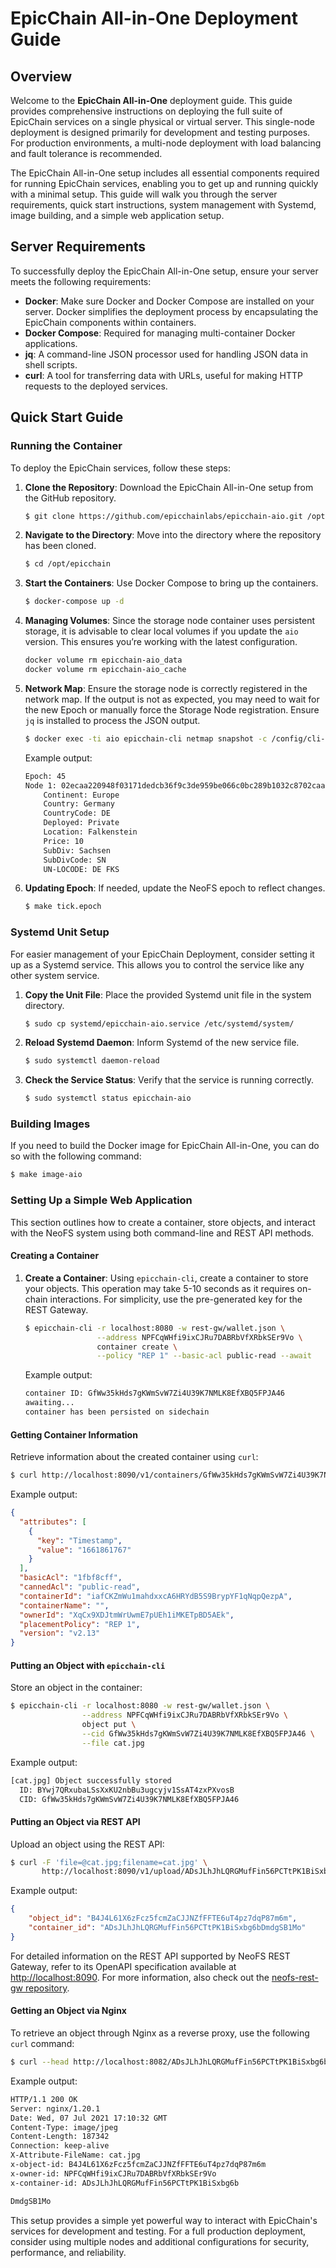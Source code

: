 # EpicChain All-in-One Deployment Guide

## Overview

Welcome to the **EpicChain All-in-One** deployment guide. This guide provides comprehensive instructions on deploying the full suite of EpicChain services on a single physical or virtual server. This single-node deployment is designed primarily for development and testing purposes. For production environments, a multi-node deployment with load balancing and fault tolerance is recommended.

The EpicChain All-in-One setup includes all essential components required for running EpicChain services, enabling you to get up and running quickly with a minimal setup. This guide will walk you through the server requirements, quick start instructions, system management with Systemd, image building, and a simple web application setup.

## Server Requirements

To successfully deploy the EpicChain All-in-One setup, ensure your server meets the following requirements:

- **Docker**: Make sure Docker and Docker Compose are installed on your server. Docker simplifies the deployment process by encapsulating the EpicChain components within containers.
- **Docker Compose**: Required for managing multi-container Docker applications.
- **jq**: A command-line JSON processor used for handling JSON data in shell scripts.
- **curl**: A tool for transferring data with URLs, useful for making HTTP requests to the deployed services.

## Quick Start Guide

### Running the Container

To deploy the EpicChain services, follow these steps:

1. **Clone the Repository**: Download the EpicChain All-in-One setup from the GitHub repository.

   ```sh
   $ git clone https://github.com/epicchainlabs/epicchain-aio.git /opt/epicchain
   ```

2. **Navigate to the Directory**: Move into the directory where the repository has been cloned.

   ```sh
   $ cd /opt/epicchain
   ```

3. **Start the Containers**: Use Docker Compose to bring up the containers.

   ```sh
   $ docker-compose up -d
   ```

4. **Managing Volumes**: Since the storage node container uses persistent storage, it is advisable to clear local volumes if you update the `aio` version. This ensures you’re working with the latest configuration.

   ```sh
   docker volume rm epicchain-aio_data
   docker volume rm epicchain-aio_cache
   ```

5. **Network Map**: Ensure the storage node is correctly registered in the network map. If the output is not as expected, you may need to wait for the new Epoch or manually force the Storage Node registration. Ensure `jq` is installed to process the JSON output.

   ```sh
   $ docker exec -ti aio epicchain-cli netmap snapshot -c /config/cli-cfg-sn.yaml --rpc-endpoint 127.0.0.1:8080
   ```

   Example output:

   ```sh
   Epoch: 45
   Node 1: 02ecaa220948f03171dedcb36f9c3de959be066c0bc289b1032c8702caa376fddb ONLINE /dns4/localhost/tcp/8080
       Continent: Europe
       Country: Germany
       CountryCode: DE
       Deployed: Private
       Location: Falkenstein
       Price: 10
       SubDiv: Sachsen
       SubDivCode: SN
       UN-LOCODE: DE FKS
   ```

6. **Updating Epoch**: If needed, update the NeoFS epoch to reflect changes.

   ```sh
   $ make tick.epoch
   ```

### Systemd Unit Setup

For easier management of your EpicChain Deployment, consider setting it up as a Systemd service. This allows you to control the service like any other system service.

1. **Copy the Unit File**: Place the provided Systemd unit file in the system directory.

   ```sh
   $ sudo cp systemd/epicchain-aio.service /etc/systemd/system/
   ```

2. **Reload Systemd Daemon**: Inform Systemd of the new service file.

   ```sh
   $ sudo systemctl daemon-reload
   ```

3. **Check the Service Status**: Verify that the service is running correctly.

   ```sh
   $ sudo systemctl status epicchain-aio
   ```

### Building Images

If you need to build the Docker image for EpicChain All-in-One, you can do so with the following command:

```sh
$ make image-aio
```

### Setting Up a Simple Web Application

This section outlines how to create a container, store objects, and interact with the NeoFS system using both command-line and REST API methods.

#### Creating a Container

1. **Create a Container**: Using `epicchain-cli`, create a container to store your objects. This operation may take 5-10 seconds as it requires on-chain interactions. For simplicity, use the pre-generated key for the REST Gateway.

   ```sh
   $ epicchain-cli -r localhost:8080 -w rest-gw/wallet.json \
                   --address NPFCqWHfi9ixCJRu7DABRbVfXRbkSEr9Vo \
                   container create \
                   --policy "REP 1" --basic-acl public-read --await
   ```

   Example output:

   ```sh
   container ID: GfWw35kHds7gKWmSvW7Zi4U39K7NMLK8EfXBQ5FPJA46
   awaiting...
   container has been persisted on sidechain
   ```

#### Getting Container Information

Retrieve information about the created container using `curl`:

```sh
$ curl http://localhost:8090/v1/containers/GfWw35kHds7gKWmSvW7Zi4U39K7NMLK8EfXBQ5FPJA46 | jq
```

Example output:

```json
{
  "attributes": [
    {
      "key": "Timestamp",
      "value": "1661861767"
    }
  ],
  "basicAcl": "1fbf8cff",
  "cannedAcl": "public-read",
  "containerId": "iafCKZmWu1mahdxxcA6HRYdB5S9BrypYF1qNqpQezpA",
  "containerName": "",
  "ownerId": "XqCx9XDJtmWrUwmE7pUEh1iMKETpBD5AEk",
  "placementPolicy": "REP 1",
  "version": "v2.13"
}
```

#### Putting an Object with `epicchain-cli`

Store an object in the container:

```sh
$ epicchain-cli -r localhost:8080 -w rest-gw/wallet.json \
                --address NPFCqWHfi9ixCJRu7DABRbVfXRbkSEr9Vo \
                object put \
                --cid GfWw35kHds7gKWmSvW7Zi4U39K7NMLK8EfXBQ5FPJA46 \
                --file cat.jpg
```

Example output:

```sh
[cat.jpg] Object successfully stored
  ID: BYwj7QRxubaLSsXxKU2nbBu3ugcyjv1SsAT4zxPXvosB
  CID: GfWw35kHds7gKWmSvW7Zi4U39K7NMLK8EfXBQ5FPJA46
```

#### Putting an Object via REST API

Upload an object using the REST API:

```sh
$ curl -F 'file=@cat.jpg;filename=cat.jpg' \
       http://localhost:8090/v1/upload/ADsJLhJhLQRGMufFin56PCTtPK1BiSxbg6bDmdgSB1Mo
```

Example output:

```json
{
    "object_id": "B4J4L61X6zFcz5fcmZaCJJNZfFFTE6uT4pz7dqP87m6m",
    "container_id": "ADsJLhJhLQRGMufFin56PCTtPK1BiSxbg6bDmdgSB1Mo"
}
```

For detailed information on the REST API supported by NeoFS REST Gateway, refer to its OpenAPI specification available at [http://localhost:8090](http://localhost:8090). For more information, also check out the [neofs-rest-gw repository](https://github.com/nspcc-dev/neofs-rest-gw).

#### Getting an Object via Nginx

To retrieve an object through Nginx as a reverse proxy, use the following `curl` command:

```sh
$ curl --head http://localhost:8082/ADsJLhJhLQRGMufFin56PCTtPK1BiSxbg6bDmdgSB1Mo/cat.jpg
```

Example output:

```sh
HTTP/1.1 200 OK
Server: nginx/1.20.1
Date: Wed, 07 Jul 2021 17:10:32 GMT
Content-Type: image/jpeg
Content-Length: 187342
Connection: keep-alive
X-Attribute-FileName: cat.jpg
x-object-id: B4J4L61X6zFcz5fcmZaCJJNZfFFTE6uT4pz7dqP87m6m
x-owner-id: NPFCqWHfi9ixCJRu7DABRbVfXRbkSEr9Vo
x-container-id: ADsJLhJhLQRGMufFin56PCTtPK1BiSxbg6b

DmdgSB1Mo
```

This setup provides a simple yet powerful way to interact with EpicChain's services for development and testing. For a full production deployment, consider using multiple nodes and additional configurations for security, performance, and reliability.

